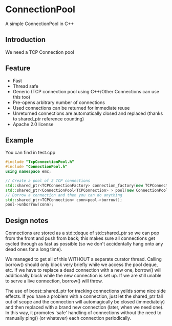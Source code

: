 # ConnectionPool
A simple ConnectionPool in C++

## Introduction
We need a TCP Connection pool

## Feature
- Fast
- Thread safe
- Generic (TCP connection pool using C++/Other Connections can use this too)
- Pre-opens arbitrary number of connections
- Used connections can be returned for immediate reuse
- Unreturned connections are automatically closed and replaced (thanks to shared_ptr reference counting)
- Apache 2.0 license

## Example
You can find in test.cpp

```cpp
#include "TcpConnectionPool.h"
#include "ConnectionPool.h"
using namespace emc;

// Create a pool of 2 TCP connections
std::shared_ptr<TCPConnectionFactory> connection_factory(new TCPConnectionFactory("10.249.248.192", 9069));
std::shared_ptr<ConnectionPool<TCPConnection> > pool(new ConnectionPool<TCPConnection>(2, connection_factory));   
// Borrow a connection and then you can do anything
std::shared_ptr<TCPConnection> conn=pool->borrow();
pool->unborrow(conn);

```

## Design notes
Connections are stored as a std::deque of std::shared_ptr so we can pop from the front and push from back; this makes sure all connections get cycled through as fast as possible (so we don't accidentally hang onto any dead ones for a long time).

We managed to get all of this WITHOUT a separate curator thread.  Calling borrow() should only block very briefly while we access the pool deque, etc.  If we have to replace a dead connection with a new one, borrow() will additionally block while the new connection is set up.  If we are still unable to serve a live connection, borrow() will throw.

The use of boost::shared_ptr for tracking connections yeilds some nice side effects. If you have a problem with a connection, just let the shared_ptr fall out of scope and the connection will automagically be closed (immediately) and then replaced with a brand new connection (later, when we need one). In this way, it promotes 'safe' handling of connections without the need to manually ping() (or whatever) each connection periodically.
